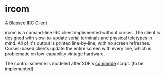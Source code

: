 # ircom

A Blessed IRC Client

ircom is a comand-line IRC client implemented without curses. The client is designed with slow-to-update serial terminals and physical teletypes in mind. All of it's output is printed line-by-line, with no screen refreshes. Curses-based clients update the entire screen with every line, which is problematic on low-capability vintage hardware.

The control scheme is modeled after SDF's [commode](http://jwodder.freeshell.org/sdf/commands.html) script. (to be implemented)
